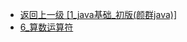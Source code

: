 - [返回上一级 [1_java基础_初版(颜群java)]](后端/JavaNote/1_java基础_初版(颜群java)/)
- [6_算数运算符](后端/JavaNote/1_java基础_初版(颜群java)/6_算数运算符/)
